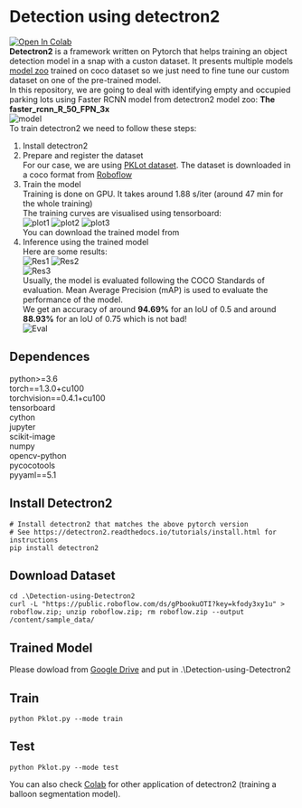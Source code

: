 # Detection using detectron2 
[![Open In Colab](https://colab.research.google.com/assets/colab-badge.svg)](https://colab.research.google.com/drive/1ZNCchcQD1RhbVlKvwKijkYPZiEl9D9W8?usp=sharing) <br />
**Detectron2** is a framework written on Pytorch that helps training an object detection model in a snap with a custon dataset. It presents multiple models [model zoo](https://github.com/facebookresearch/detectron2/blob/main/MODEL_ZOO.md) trained on coco dataset so we just need to fine tune our custom dataset on one of the pre-trained model. <br />
In this repository, we are going to deal with identifying empty and occupied parking lots using Faster RCNN model from detectron2 model zoo: **The faster_rcnn_R_50_FPN_3x** <br />
![model](https://github.com/WidedCHERIF/Detection-using-Detectron2/blob/Develop/image.png)
 <br />
To train detectron2 we need to follow these steps: <br />
1. Install detectron2 <br />
2. Prepare and register the dataset <br />
  For our case, we are using [PKLot dataset](https://public.roboflow.com/object-detection/pklot). The dataset is downloaded in a coco format from [Roboflow](https://public.roboflow.com/object-detection/pklot/1/download/coco) <br />
3. Train the model <br />
  Training is done on GPU. It takes around 1.88 s/iter (around 47 min for the whole training) <br />
  The training curves are visualised using tensorboard: <br />
  ![plot1](https://github.com/WidedCHERIF/Detection-using-Detectron2/blob/Develop/1.png)
  ![plot2](https://github.com/WidedCHERIF/Detection-using-Detectron2/blob/Develop/2.png)
  ![plot3](https://github.com/WidedCHERIF/Detection-using-Detectron2/blob/Develop/3.png) <br />
  You can download the trained model from 
4. Inference using the trained model <br />
  Here are some results: <br />
  ![Res1](https://github.com/WidedCHERIF/Detection-using-Detectron2/blob/Develop/Res1.png)
  ![Res2](https://github.com/WidedCHERIF/Detection-using-Detectron2/blob/Develop/Res2.png) <br />
  ![Res3](https://github.com/WidedCHERIF/Detection-using-Detectron2/blob/Develop/Res3.png) <br />
  Usually, the model is evaluated following the COCO Standards of evaluation. Mean Average Precision (mAP) is used to evaluate the performance of the model. <br />
  We get an accuracy of around **94.69%** for an IoU of 0.5 and around **88.93%** for an IoU of 0.75 which is not bad! <br />
  ![Eval](https://github.com/WidedCHERIF/Detection-using-Detectron2/blob/Develop/4.png)
  
## Dependences 
python>=3.6 <br />
torch==1.3.0+cu100 <br />
torchvision==0.4.1+cu100 <br />
tensorboard <br />
cython <br />
jupyter <br />
scikit-image <br />
numpy <br />
opencv-python <br />
pycocotools <br />
pyyaml==5.1 <br />

## Install Detectron2
```
# Install detectron2 that matches the above pytorch version
# See https://detectron2.readthedocs.io/tutorials/install.html for instructions
pip install detectron2 
```
## Download Dataset
```
cd .\Detection-using-Detectron2
curl -L "https://public.roboflow.com/ds/gPbookuOTI?key=kfody3xy1u" > roboflow.zip; unzip roboflow.zip; rm roboflow.zip --output /content/sample_data/
```
## Trained Model
Please dowload from [Google Drive](https://drive.google.com/file/d/1ltLQukzgkEOC6fNUAbrTHrWyag7R7bbM/view?usp=sharing) and put in  .\Detection-using-Detectron2 <br />

## Train
```
python Pklot.py --mode train
```

## Test
```
python Pklot.py --mode test
```


You can also check [Colab](https://colab.research.google.com/drive/14y3ThHeopbAJLiQymn9Z9GLFP-l2sw04?usp=sharing)  for other application of detectron2 (training a balloon segmentation model). 

 
